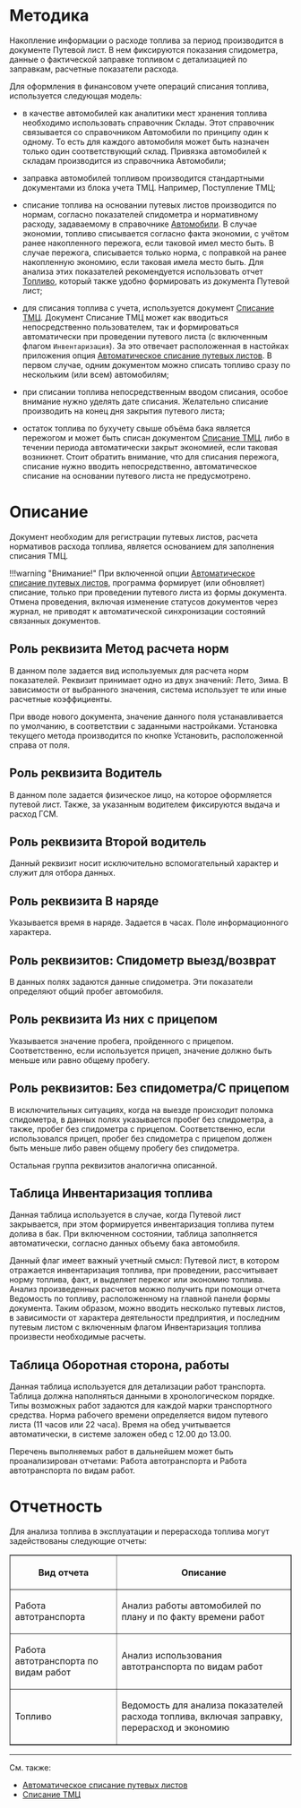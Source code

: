 # Методика

Накопление информации о расходе топлива за период производится в документе Путевой лист. В нем фиксируются показания спидометра, данные о фактической заправке топливом с детализацией по заправкам, расчетные показатели расхода.

Для оформления в финансовом учете операций списания топлива, используется следующая модель:

- в качестве автомобилей как аналитики мест хранения топлива необходимо использовать справочник Склады. Этот справочник связывается со справочником Автомобили по принципу один к одному. То есть для каждого автомобиля может быть назначен только один соответствующий склад. Привязка автомобилей к складам производится из справочника Автомобили;

- заправка автомобилей топливом производится стандартными документами из блока учета ТМЦ. Например, Поступление ТМЦ;

- списание топлива на основании путевых листов производится по нормам, согласно показателей спидометра и нормативному расходу, задаваемому в справочнике [Автомобили](/c/Cars). В случае экономии, топливо списывается согласно факта экономии, с учётом ранее накопленного пережога, если таковой имел место быть. В случае пережога, списывается только норма, с поправкой на ранее накопленную экономию, если таковая имела место быть. Для анализа этих показателей рекомендуется использовать отчет [Топливо](/r/Fuel), который также удобно формировать из документа Путевой лист;

- для списания топлива с учета, используется документ [Списание ТМЦ](/d/WriteOff#fuel). Документ Списание ТМЦ может как вводиться непосредственно пользователем, так и формироваться автоматически при проведении путевого листа (с включенным флагом `Инвентаризация`). За это отвечает расположенная в настойках приложения опция [Автоматическое списание путевых листов](/cf/Settings#WaybillAutoWriteOff). В первом случае, одним документом можно списать топливо сразу по нескольким (или всем) автомобилям;

- при списании топлива непосредственным вводом списания, особое внимание нужно уделять дате списания. Желательно списание производить на конец дня закрытия путевого листа;

- остаток топлива по бухучету свыше объёма бака является пережогом и может быть списан документом [Списание ТМЦ](/d/WriteOff#fuel), либо в течении периода автоматически закрыт экономией, если таковая возникнет. Стоит обратить внимание, что для списания пережога, списание нужно вводить непосредственно, автоматическое списание на основании путевого листа не предусмотрено.

# Описание

Документ необходим для регистрации путевых листов, расчета нормативов расхода топлива, является основанием для заполнения списания ТМЦ.

!!!warning "Внимание!"
	При включенной опции [Автоматическое списание путевых листов](/cf/Settings#WaybillAutoWriteOff), программа формирует (или обновляет) списание, только при проведении путевого листа из формы документа. Отмена проведения, включая изменение статусов документов через журнал, не приводят к автоматической синхронизации состояний связанных документов.

## Роль реквизита Метод расчета норм

В данном поле задается вид используемых для расчета норм показателей. Реквизит принимает одно из двух значений: Лето, Зима. В зависимости от выбранного значения, система использует те или иные расчетные коэффициенты.

При вводе нового документа, значение данного поля устанавливается по умолчанию, в соответствии с заданными настройками. Установка текущего метода производится по кнопке Установить, расположенной справа от поля.

## Роль реквизита Водитель

В данном поле задается физическое лицо, на которое оформляется путевой лист. Также, за указанным водителем фиксируются выдача и расход ГСМ.

## Роль реквизита Второй водитель

Данный реквизит носит исключительно вспомогательный характер и служит для отбора данных.

## Роль реквизита В наряде

Указывается время в наряде. Задается в часах. Поле информационного характера.

## Роль реквизитов: Спидометр выезд/возврат

В данных полях задаются данные спидометра. Эти показатели определяют общий пробег автомобиля.

## Роль реквизита Из них с прицепом

Указывается значение пробега, пройденного с прицепом. Соответственно, если используется прицеп, значение должно быть меньше или равно общему пробегу.

## Роль реквизитов: Без спидометра/С прицепом

В исключительных ситуациях, когда на выезде происходит поломка спидометра, в данных полях указывается пробег без спидометра, а также, пробег без спидометра с прицепом. Соответственно, если использовался прицеп, пробег без спидометра с прицепом должен быть меньше либо равен общему пробегу без спидометра.

Остальная группа реквизитов аналогична описанной.

## Таблица Инвентаризация топлива

Данная таблица используется в случае, когда Путевой лист закрывается, при этом формируется инвентаризация топлива путем долива в бак. При включенном состоянии, таблица заполняется автоматически, согласно данных объему бака автомобиля.

Данный флаг имеет важный учетный смысл: Путевой лист, в котором отражается инвентаризация топлива, при проведении, рассчитывает норму топлива, факт, и выделяет пережог или экономию топлива. Анализ произведенных расчетов можно получить при помощи отчета Ведомость по топливу, расположенному на главной панели формы документа. Таким образом, можно вводить несколько путевых листов, в зависимости от характера деятельности предприятия, и последним путевым листом с включенным флагом Инвентаризация топлива произвести необходимые расчеты.

## Таблица Оборотная сторона, работы

Данная таблица используется для детализации работ транспорта. Таблица должна наполняться данными в хронологическом порядке. Типы возможных работ задаются для каждой марки транспортного средства. Норма рабочего времени определяется видом путевого листа (11 часов или 22 часа). Время на обед учитывается автоматически, в системе заложен обед с 12.00 до 13.00.

Перечень выполняемых работ в дальнейшем может быть проанализирован отчетами: Работа автотранспорта и Работа автотранспорта по видам работ.

# Отчетность

Для анализа топлива в эксплуатации и перерасхода топлива могут задействованы следующие отчеты:

<table border="1" cellpadding="0" cellspacing="0">

<thead>

<tr>

<th scope="col">

Вид отчета

</th>

<th scope="col">

Описание

</th>

</tr>

</thead>

<tbody>

<tr>

<td>

Работа автотранспорта

</td>

<td>

Анализ работы автомобилей по плану и по факту времени работ

</td>

</tr>

<tr>

<td>

Работа автотранспорта по видам работ

</td>

<td>

Анализ использования автотранспорта по видам работ

</td>

</tr>

<tr>

<td>

Топливо

</td>

<td>

Ведомость для анализа показателей расхода топлива, включая заправку, перерасход и экономию

</td>

</tr>

</tbody>

</table>

---

См. также:

- [Автоматическое списание путевых листов](/cf/Settings#WaybillAutoWriteOff)
- [Списание ТМЦ](/d/WriteOff#fuel)